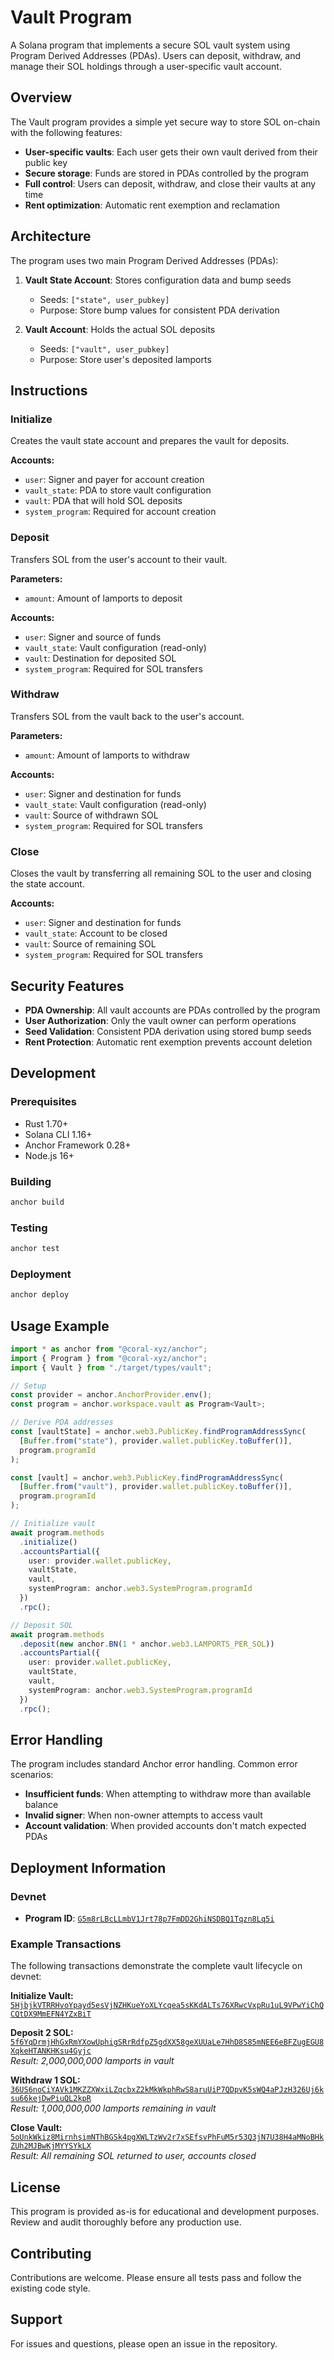 # Vault Program

A Solana program that implements a secure SOL vault system using Program Derived Addresses (PDAs). Users can deposit, withdraw, and manage their SOL holdings through a user-specific vault account.

## Overview

The Vault program provides a simple yet secure way to store SOL on-chain with the following features:

- **User-specific vaults**: Each user gets their own vault derived from their public key
- **Secure storage**: Funds are stored in PDAs controlled by the program
- **Full control**: Users can deposit, withdraw, and close their vaults at any time
- **Rent optimization**: Automatic rent exemption and reclamation

## Architecture

The program uses two main Program Derived Addresses (PDAs):

1. **Vault State Account**: Stores configuration data and bump seeds
   - Seeds: `["state", user_pubkey]`
   - Purpose: Store bump values for consistent PDA derivation

2. **Vault Account**: Holds the actual SOL deposits
   - Seeds: `["vault", user_pubkey]`
   - Purpose: Store user's deposited lamports

## Instructions

### Initialize
Creates the vault state account and prepares the vault for deposits.

**Accounts:**
- `user`: Signer and payer for account creation
- `vault_state`: PDA to store vault configuration
- `vault`: PDA that will hold SOL deposits
- `system_program`: Required for account creation

### Deposit
Transfers SOL from the user's account to their vault.

**Parameters:**
- `amount`: Amount of lamports to deposit

**Accounts:**
- `user`: Signer and source of funds
- `vault_state`: Vault configuration (read-only)
- `vault`: Destination for deposited SOL
- `system_program`: Required for SOL transfers

### Withdraw
Transfers SOL from the vault back to the user's account.

**Parameters:**
- `amount`: Amount of lamports to withdraw

**Accounts:**
- `user`: Signer and destination for funds
- `vault_state`: Vault configuration (read-only)
- `vault`: Source of withdrawn SOL
- `system_program`: Required for SOL transfers

### Close
Closes the vault by transferring all remaining SOL to the user and closing the state account.

**Accounts:**
- `user`: Signer and destination for funds
- `vault_state`: Account to be closed
- `vault`: Source of remaining SOL
- `system_program`: Required for SOL transfers

## Security Features

- **PDA Ownership**: All vault accounts are PDAs controlled by the program
- **User Authorization**: Only the vault owner can perform operations
- **Seed Validation**: Consistent PDA derivation using stored bump seeds
- **Rent Protection**: Automatic rent exemption prevents account deletion

## Development

### Prerequisites

- Rust 1.70+
- Solana CLI 1.16+
- Anchor Framework 0.28+
- Node.js 16+

### Building

```bash
anchor build
```

### Testing

```bash
anchor test
```

### Deployment

```bash
anchor deploy
```

## Usage Example

```typescript
import * as anchor from "@coral-xyz/anchor";
import { Program } from "@coral-xyz/anchor";
import { Vault } from "./target/types/vault";

// Setup
const provider = anchor.AnchorProvider.env();
const program = anchor.workspace.vault as Program<Vault>;

// Derive PDA addresses
const [vaultState] = anchor.web3.PublicKey.findProgramAddressSync(
  [Buffer.from("state"), provider.wallet.publicKey.toBuffer()],
  program.programId
);

const [vault] = anchor.web3.PublicKey.findProgramAddressSync(
  [Buffer.from("vault"), provider.wallet.publicKey.toBuffer()],
  program.programId
);

// Initialize vault
await program.methods
  .initialize()
  .accountsPartial({
    user: provider.wallet.publicKey,
    vaultState,
    vault,
    systemProgram: anchor.web3.SystemProgram.programId
  })
  .rpc();

// Deposit SOL
await program.methods
  .deposit(new anchor.BN(1 * anchor.web3.LAMPORTS_PER_SOL))
  .accountsPartial({
    user: provider.wallet.publicKey,
    vaultState,
    vault,
    systemProgram: anchor.web3.SystemProgram.programId
  })
  .rpc();
```

## Error Handling

The program includes standard Anchor error handling. Common error scenarios:

- **Insufficient funds**: When attempting to withdraw more than available balance
- **Invalid signer**: When non-owner attempts to access vault
- **Account validation**: When provided accounts don't match expected PDAs

## Deployment Information

### Devnet
- **Program ID**: [`G5m8rLBcLLmbV1Jrt78p7FmDD2GhiNSDBQ1Tqzn8Lq5i`](https://explorer.solana.com/address/G5m8rLBcLLmbV1Jrt78p7FmDD2GhiNSDBQ1Tqzn8Lq5i?cluster=devnet)

### Example Transactions

The following transactions demonstrate the complete vault lifecycle on devnet:

**Initialize Vault:**
[`5HjbjkVTRRHvoYpayd5esVjNZHKueYoXLYcqea5sKKdALTs76XRwcVxpRu1uL9VPwYiChQCQtDX9MmEFN4YZxBiT`](https://explorer.solana.com/tx/5HjbjkVTRRHvoYpayd5esVjNZHKueYoXLYcqea5sKKdALTs76XRwcVxpRu1uL9VPwYiChQCQtDX9MmEFN4YZxBiT?cluster=devnet)

**Deposit 2 SOL:**
[`5f6YqDrmjHhGxRmYXowUphigSRrRdfpZ5gdXX58geXUUaLe7HhD8S85mNEE6eBFZugEGU8XqkeHTANKHKsu4Gyjc`](https://explorer.solana.com/tx/5f6YqDrmjHhGxRmYXowUphigSRrRdfpZ5gdXX58geXUUaLe7HhD8S85mNEE6eBFZugEGU8XqkeHTANKHKsu4Gyjc?cluster=devnet)  
*Result: 2,000,000,000 lamports in vault*

**Withdraw 1 SOL:**
[`36US6noCiYAVk1MKZZXWxiLZqcbxZ2kMkWkphRwS8aruUiP7QDpvK5sWQ4aPJzH326Uj6ksu66kejDwPiuQL2kpR`](https://explorer.solana.com/tx/36US6noCiYAVk1MKZZXWxiLZqcbxZ2kMkWkphRwS8aruUiP7QDpvK5sWQ4aPJzH326Uj6ksu66kejDwPiuQL2kpR?cluster=devnet)  
*Result: 1,000,000,000 lamports remaining in vault*

**Close Vault:**
[`5oUnkWkiz8MirnhsimNThBGSk4pgXWLTzWv2r7xSEfsvPhFuM5r53Q3jN7U38H4aMNoBHkZUh2MJBwKjMYYSYkLX`](https://explorer.solana.com/tx/5oUnkWkiz8MirnhsimNThBGSk4pgXWLTzWv2r7xSEfsvPhFuM5r53Q3jN7U38H4aMNoBHkZUh2MJBwKjMYYSYkLX?cluster=devnet)  
*Result: All remaining SOL returned to user, accounts closed*

## License

This program is provided as-is for educational and development purposes. Review and audit thoroughly before any production use.

## Contributing

Contributions are welcome. Please ensure all tests pass and follow the existing code style.

## Support

For issues and questions, please open an issue in the repository.